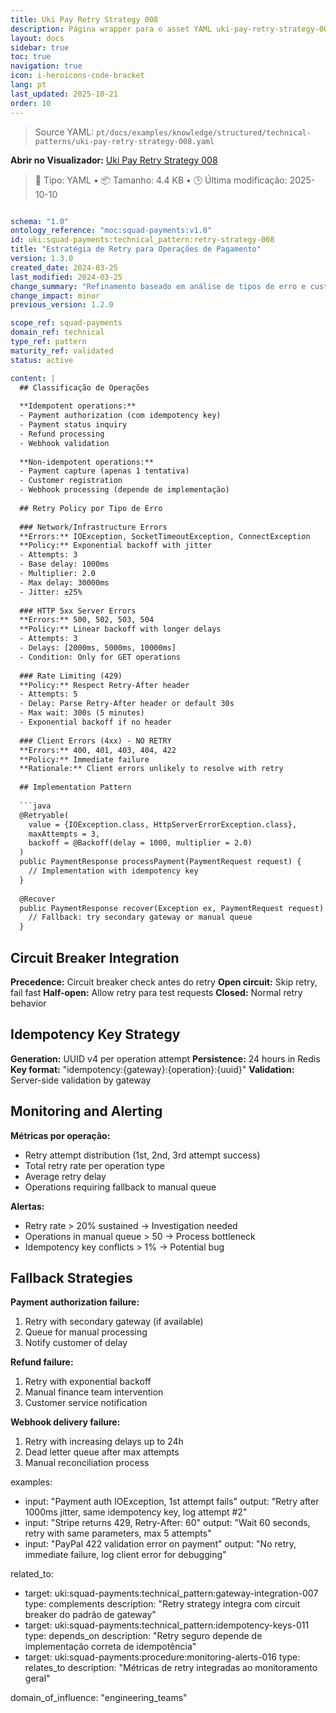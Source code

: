 ```yaml
---
title: Uki Pay Retry Strategy 008
description: Página wrapper para o asset YAML uki-pay-retry-strategy-008.yaml
layout: docs
sidebar: true
toc: true
navigation: true
icon: i-heroicons-code-bracket
lang: pt
last_updated: 2025-10-21
order: 10
---
```

> Source YAML: `pt/docs/examples/knowledge/structured/technical-patterns/uki-pay-retry-strategy-008.yaml`

**Abrir no Visualizador:** [Uki Pay Retry Strategy 008](/pt/docs/viewer?file=/docs/examples/knowledge/structured/technical-patterns/uki-pay-retry-strategy-008.yaml)

> 📄 Tipo: YAML • 📦 Tamanho: 4.4 KB • 🕒 Última modificação: 2025-10-10



```yaml

schema: "1.0"
ontology_reference: "moc:squad-payments:v1.0"
id: uki:squad-payments:technical_pattern:retry-strategy-008
title: "Estratégia de Retry para Operações de Pagamento"
version: 1.3.0
created_date: 2024-03-25
last_modified: 2024-03-25
change_summary: "Refinamento baseado em análise de tipos de erro e customer impact"
change_impact: minor
previous_version: 1.2.0

scope_ref: squad-payments
domain_ref: technical
type_ref: pattern
maturity_ref: validated
status: active

content: |
  ## Classificação de Operações
  
  **Idempotent operations:**
  - Payment authorization (com idempotency key)
  - Payment status inquiry
  - Refund processing
  - Webhook validation
  
  **Non-idempotent operations:**  
  - Payment capture (apenas 1 tentativa)
  - Customer registration
  - Webhook processing (depende de implementação)
  
  ## Retry Policy por Tipo de Erro
  
  ### Network/Infrastructure Errors
  **Errors:** IOException, SocketTimeoutException, ConnectException
  **Policy:** Exponential backoff with jitter
  - Attempts: 3
  - Base delay: 1000ms
  - Multiplier: 2.0  
  - Max delay: 30000ms
  - Jitter: ±25%
  
  ### HTTP 5xx Server Errors
  **Errors:** 500, 502, 503, 504
  **Policy:** Linear backoff with longer delays
  - Attempts: 3
  - Delays: [2000ms, 5000ms, 10000ms]
  - Condition: Only for GET operations
  
  ### Rate Limiting (429)
  **Policy:** Respect Retry-After header
  - Attempts: 5
  - Delay: Parse Retry-After header or default 30s
  - Max wait: 300s (5 minutes)
  - Exponential backoff if no header
  
  ### Client Errors (4xx) - NO RETRY
  **Errors:** 400, 401, 403, 404, 422
  **Policy:** Immediate failure
  **Rationale:** Client errors unlikely to resolve with retry
  
  ## Implementation Pattern
  
  ```java
  @Retryable(
    value = {IOException.class, HttpServerErrorException.class},
    maxAttempts = 3,
    backoff = @Backoff(delay = 1000, multiplier = 2.0)
  )
  public PaymentResponse processPayment(PaymentRequest request) {
    // Implementation with idempotency key
  }
  
  @Recover
  public PaymentResponse recover(Exception ex, PaymentRequest request) {
    // Fallback: try secondary gateway or manual queue
  }
  ```

  
  ## Circuit Breaker Integration
  
  **Precedence:** Circuit breaker check antes do retry
  **Open circuit:** Skip retry, fail fast
  **Half-open:** Allow retry para test requests
  **Closed:** Normal retry behavior
  
  ## Idempotency Key Strategy
  
  **Generation:** UUID v4 per operation attempt
  **Persistence:** 24 hours in Redis
  **Key format:** "idempotency:{gateway}:{operation}:{uuid}"
  **Validation:** Server-side validation by gateway
  
  ## Monitoring and Alerting
  
  **Métricas por operação:**
  - Retry attempt distribution (1st, 2nd, 3rd attempt success)
  - Total retry rate per operation type
  - Average retry delay
  - Operations requiring fallback to manual queue
  
  **Alertas:**
  - Retry rate > 20% sustained → Investigation needed
  - Operations in manual queue > 50 → Process bottleneck
  - Idempotency key conflicts > 1% → Potential bug
  
  ## Fallback Strategies
  
  **Payment authorization failure:**
  1. Retry with secondary gateway (if available)
  2. Queue for manual processing
  3. Notify customer of delay
  
  **Refund failure:**
  1. Retry with exponential backoff
  2. Manual finance team intervention
  3. Customer service notification
  
  **Webhook delivery failure:**
  1. Retry with increasing delays up to 24h
  2. Dead letter queue after max attempts
  3. Manual reconciliation process

examples:
  - input: "Payment auth IOException, 1st attempt fails"
    output: "Retry after 1000ms jitter, same idempotency key, log attempt #2"
  - input: "Stripe returns 429, Retry-After: 60"
    output: "Wait 60 seconds, retry with same parameters, max 5 attempts"
  - input: "PayPal 422 validation error on payment"
    output: "No retry, immediate failure, log client error for debugging"

related_to:
  - target: uki:squad-payments:technical_pattern:gateway-integration-007
    type: complements
    description: "Retry strategy integra com circuit breaker do padrão de gateway"
  - target: uki:squad-payments:technical_pattern:idempotency-keys-011
    type: depends_on
    description: "Retry seguro depende de implementação correta de idempotência"
  - target: uki:squad-payments:procedure:monitoring-alerts-016
    type: relates_to
    description: "Métricas de retry integradas ao monitoramento geral"

domain_of_influence: "engineering_teams"

```
